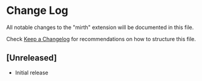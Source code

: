 # Change Log

All notable changes to the "mirth" extension will be documented in this file.

Check [Keep a Changelog](http://keepachangelog.com/) for recommendations on how to structure this file.

## [Unreleased]

- Initial release